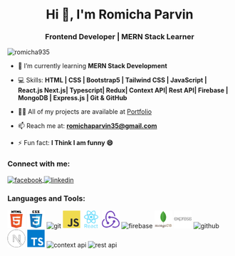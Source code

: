 <h1 align="center">Hi 👋, I'm Romicha Parvin</h1>
<h3 align="center">Frontend Developer | MERN Stack Learner</h3>

<p align="left"> <img src="https://komarev.com/ghpvc/?username=romicha935&label=Profile%20views&color=0e75b6&style=flat" alt="romicha935" /> </p>

- 🌱 I’m currently learning **MERN Stack Development**

- 💻 Skills: **HTML | CSS | Bootstrap5 | Tailwind CSS | JavaScript | React.js Next.js| Typescript| Redux| Context API| Rest API| Firebase | MongoDB | Express.js | Git & GitHub**

- 👩‍💻 All of my projects are available at [Portfolio](https://romicha-parvin.web.app)

- 📫 Reach me at: **romichaparvin35@gmail.com**

- ⚡ Fun fact: **I Think I am funny 😄**

<h3 align="left">Connect with me:</h3>
<p align="left">
  <a href="https://www.facebook.com/profile.php?id=100061687152036" target="blank">
    <img align="center" src="https://raw.githubusercontent.com/rahuldkjain/github-profile-readme-generator/master/src/images/icons/Social/facebook.svg" alt="facebook" height="30" width="40" />
  </a>
  <a href="https://www.linkedin.com/in/romicha-parvin-402a16352/" target="blank">
    <img align="center" src="https://raw.githubusercontent.com/rahuldkjain/github-profile-readme-generator/master/src/images/icons/Social/linkedin.svg" alt="linkedin" height="30" width="40" />
  </a>
</p>

<h3 align="left">Languages and Tools:</h3>
<p align="left">
  <img src="https://raw.githubusercontent.com/devicons/devicon/master/icons/html5/html5-original-wordmark.svg" alt="html" width="40" height="40"/>
  <img src="https://raw.githubusercontent.com/devicons/devicon/master/icons/css3/css3-original-wordmark.svg" alt="css" width="40" height="40"/>
  <img src="https://www.vectorlogo.zone/logos/git-scm/git-scm-icon.svg" alt="git" width="40" height="40"/>
  <img src="https://raw.githubusercontent.com/devicons/devicon/master/icons/javascript/javascript-original.svg" alt="js" width="40" height="40"/>
  <img src="https://raw.githubusercontent.com/devicons/devicon/master/icons/react/react-original-wordmark.svg" alt="react" width="40" height="40"/>
  <img src="https://raw.githubusercontent.com/devicons/devicon/master/icons/redux/redux-original.svg" alt="redux" width="40" height="40"/>
  <img src="https://www.vectorlogo.zone/logos/firebase/firebase-icon.svg" alt="firebase" width="40" height="40"/>
  <img src="https://raw.githubusercontent.com/devicons/devicon/master/icons/mongodb/mongodb-original-wordmark.svg" alt="mongodb" width="40" height="40"/>
  <img src="https://raw.githubusercontent.com/devicons/devicon/master/icons/express/express-original-wordmark.svg" alt="express" width="40" height="40"/>
  <img src="https://www.vectorlogo.zone/logos/github/github-icon.svg" alt="github" width="40" height="40"/>
  <img src="https://raw.githubusercontent.com/devicons/devicon/master/icons/nextjs/nextjs-line.svg" alt="nextjs" width="40" height="40"/>
  <img src="https://raw.githubusercontent.com/devicons/devicon/master/icons/typescript/typescript-original.svg" alt="typescript" width="40" height="40"/>
  <img src="https://avatars.githubusercontent.com/u/6412038?s=200&v=4" alt="context api" width="40" height="40"/>
  <img src="https://www.vectorlogo.zone/logos/getpostman/getpostman-icon.svg" alt="rest api" width="40" height="40"/>
</p>

